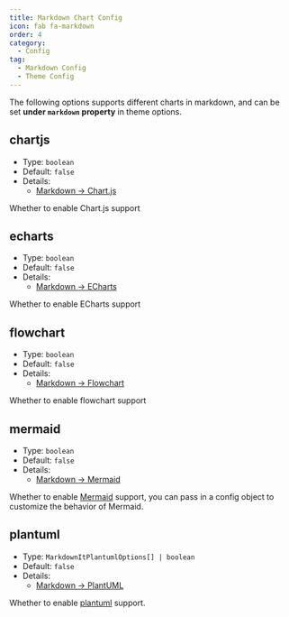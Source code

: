 ```yaml
---
title: Markdown Chart Config
icon: fab fa-markdown
order: 4
category:
  - Config
tag:
  - Markdown Config
  - Theme Config
---
```


The following options supports different charts in markdown, and can be set **under `markdown` property** in theme options.

<!-- more -->

## chartjs

- Type: `boolean`
- Default: `false`
- Details:
  - [Markdown → Chart.js](../../guide/markdown/chart/chartjs.md)

Whether to enable Chart.js support

## echarts

- Type: `boolean`
- Default: `false`
- Details:
  - [Markdown → ECharts](../../guide/markdown/chart/echarts.md)

Whether to enable ECharts support

## flowchart

- Type: `boolean`
- Default: `false`
- Details:
  - [Markdown → Flowchart](../../guide/markdown/chart/flowchart.md)

Whether to enable flowchart support

## mermaid

- Type: `boolean`
- Default: `false`
- Details:
  - [Markdown → Mermaid](../../guide/markdown/chart/mermaid.md)

Whether to enable [Mermaid](https://mermaid.js.org/) support, you can pass in a config object to customize the behavior of Mermaid.

## plantuml

- Type: `MarkdownItPlantumlOptions[] | boolean`
- Default: `false`
- Details:
  - [Markdown → PlantUML](../../guide/markdown/chart/plantuml.md)

Whether to enable [plantuml](https://plantuml.com/) support.
